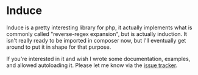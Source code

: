 # Induce

Induce is a pretty interesting library for php, it actually implements what is
commonly called "reverse-regex expansion", but is actually induction. It isn't
really ready to be imported in composer now, but I'll eventually get around to
put it in shape for that purpose.

If you're interested in it and wish I wrote some documentation, examples, and
allowed autoloading it. Please let me know via the [issue tracker][issues].

[issues]: https://github.com/zingus/induce/issues

